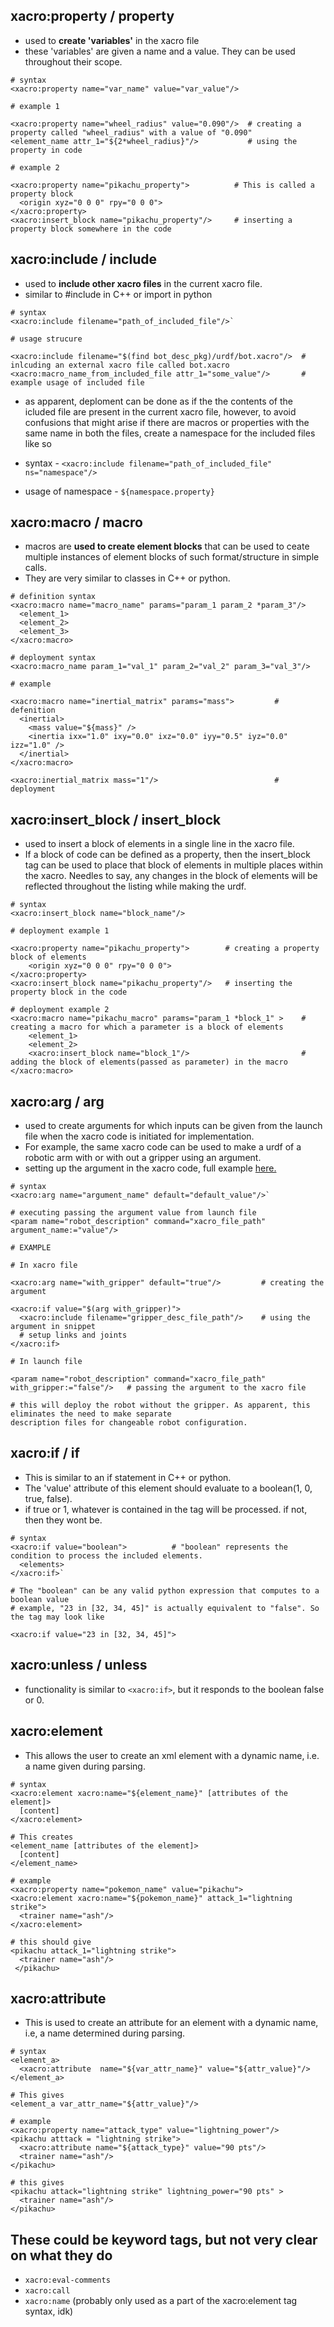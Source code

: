 
## xacro:property / property
  - used to **create 'variables'** in the xacro file
  - these 'variables' are given a name and a value. They can be used throughout their scope.
  ```
  # syntax
  <xacro:property name="var_name" value="var_value"/>
  
  # example 1
  
  <xacro:property name="wheel_radius" value="0.090"/>  # creating a property called "wheel_radius" with a value of "0.090"
  <element_name attr_1="${2*wheel_radius}"/>           # using the property in code
  
  # example 2
  
  <xacro:property name="pikachu_property">          # This is called a property block
    <origin xyz="0 0 0" rpy="0 0 0"> 
  </xacro:property>                           
  <xacro:insert_block name="pikachu_property"/>     # inserting a property block somewhere in the code
  ```
  
  
## xacro:include / include
  - used to **include other xacro files** in the current xacro file.
  - similar to #include in C++ or import in python
  ```
  # syntax
  <xacro:include filename="path_of_included_file"/>`
  
  # usage strucure
  
  <xacro:include filename="$(find bot_desc_pkg)/urdf/bot.xacro"/>  # inlcuding an external xacro file called bot.xacro
  <xacro:macro_name_from_included_file attr_1="some_value"/>       # example usage of included file
  ```
  - as apparent, deploment can be done as if the the contents of the icluded file are 
  present in the current xacro file, however, to avoid confusions that might arise if there are macros or
  properties with the same name in both the files, create a namespace for the included files like so
  
  - syntax - `<xacro:include filename="path_of_included_file" ns="namespace"/>`
  - usage of namespace - `${namespace.property}`
  
  
  
## xacro:macro / macro
  - macros are **used to create element blocks** that can be used to ceate multiple instances of element blocks
  of such format/structure in simple calls.
  - They are very similar to classes in C++ or python.
  ```
  # definition syntax 
  <xacro:macro name="macro_name" params="param_1 param_2 *param_3"/>
    <element_1>
    <element_2>
    <element_3>
  </xacro:macro>
  
  # deployment syntax 
  <xacro:macro_name param_1="val_1" param_2="val_2" param_3="val_3"/>
             
  # example 
  
  <xacro:macro name="inertial_matrix" params="mass">         # defenition
    <inertial>
      <mass value="${mass}" />
      <inertia ixx="1.0" ixy="0.0" ixz="0.0" iyy="0.5" iyz="0.0" izz="1.0" />
    </inertial>
  </xacro:macro>  
  
  <xacro:inertial_matrix mass="1"/>                          # deployment
  ```       
  
## xacro:insert_block / insert_block
  - used to insert a block of elements in a single line in the xacro file. 
  - If a block of code can be defined as a property, then the insert_block tag can be used to place that block of elements in     multiple places within the xacro. Needles to say, any changes in the block of elements will be reflected throughout the listing while making the urdf.
  ```
  # syntax
  <xacro:insert_block name="block_name"/>
  
  # deployment example 1
  
  <xacro:property name="pikachu_property">        # creating a property block of elements
      <origin xyz="0 0 0" rpy="0 0 0"> 
  </xacro:property>                           
  <xacro:insert_block name="pikachu_property"/>   # inserting the property block in the code
                           
  # deployment example 2 
  <xacro:macro name="pikachu_macro" params="param_1 *block_1" >    # creating a macro for which a parameter is a block of elements
      <element_1>
      <element_2>
      <xacro:insert_block name="block_1"/>                         # adding the block of elements(passed as parameter) in the macro
  </xacro:macro>
```

## xacro:arg / arg
  - used to create arguments for which inputs can be given from the launch file when the xacro code is initiated for implementation. 
  - For example, the same xacro code can be used to make a urdf of a robotic arm with or with out a gripper using an argument.
  - setting up the argument in the xacro code, full example [here.](https://answers.ros.org/question/282902/pass-parameters-to-xacro-from-launch-file-or-otherwise/)
  ```
  # syntax
  <xacro:arg name="argument_name" default="default_value"/>`
  
  # executing passing the argument value from launch file
  <param name="robot_description" command="xacro_file_path" argument_name:="value"/>
  
  # EXAMPLE
  
  # In xacro file
  
  <xacro:arg name="with_gripper" default="true"/>         # creating the argument
  
  <xacro:if value="$(arg with_gripper)">
    <xacro:include filename="gripper_desc_file_path"/>    # using the argument in snippet
    # setup links and joints
  </xacro:if>
  
  # In launch file
  
  <param name="robot_description" command="xacro_file_path" with_gripper:="false"/>   # passing the argument to the xacro file
  
  # this will deploy the robot without the gripper. As apparent, this eliminates the need to make separate 
  description files for changeable robot configuration.
  ```
  
  
## xacro:if / if
  - This is similar to an if statement in C++ or python.
  - The 'value' attribute of this element should evaluate to a boolean(1, 0, true, false).
  - if true or 1, whatever is contained in the tag will be processed. if not, then they wont be.
  ```
  # syntax 
  <xacro:if value="boolean">          # "boolean" represents the condition to process the included elements. 
    <elements>
  </xacro:if>` 
            
  # The "boolean" can be any valid python expression that computes to a boolean value
  # example, "23 in [32, 34, 45]" is actually equivalent to "false". So the tag may look like
  
  <xacro:if value="23 in [32, 34, 45]">
  ```
  
  
## xacro:unless / unless
  - functionality is similar to `<xacro:if>`, but it responds to the boolean false or 0.



## xacro:element
  - This allows the user to create an xml element with a dynamic name, i.e. a name given during parsing. 
  ```
  # syntax  
  <xacro:element xacro:name="${element_name}" [attributes of the element]>
    [content]
  </xacro:element>
  
  # This creates
  <element_name [attributes of the element]>
    [content]
  </element_name>
  
  # example
  <xacro:property name="pokemon_name" value="pikachu">
  <xacro:element xacro:name="${pokemon_name}" attack_1="lightning strike">
    <trainer name="ash"/>
  </xacro:element>
  
  # this should give
  <pikachu attack_1="lightning strike">
    <trainer name="ash"/>
   </pikachu>   
```
## xacro:attribute
  - This is used to create an attribute for an element with a dynamic name, i.e, a name determined during parsing.
  ```
  # syntax
  <element_a>
    <xacro:attribute  name="${var_attr_name}" value="${attr_value}"/>
  </element_a>
  
  # This gives
  <element_a var_attr_name="${attr_value}"/>
  
  # example
  <xacro:property name="attack_type" value="lightning_power"/>
  <pikachu atttack = "lightning strike">
    <xacro:attribute name="${attack_type}" value="90 pts"/>
    <trainer name="ash"/>
  </pikachu>
  
  # this gives
  <pikachu attack="lightning strike" lightning_power="90 pts" >
    <trainer name="ash"/>
  </pikachu>
  ```
  
## These could be keyword tags, but not very clear on what they do
  - `xacro:eval-comments`
  - `xacro:call`
  - `xacro:name` (probably only used as a part of the xacro:element tag syntax, idk)

